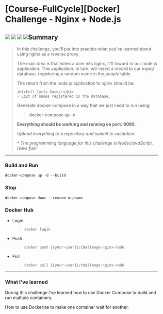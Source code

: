 # [Course-FullCycle][Docker] Challenge - Nginx + Node.js

<p style="float:left">
    <img src="https://img.shields.io/badge/FullCycle-000000?style=plastic"  /> 
    <img src="https://img.shields.io/badge/Node.js-339933?style=plastic&logo=Node.js&logoColor=white" /> 
    <img src="https://img.shields.io/badge/NGINX-009639?style=plastic&logo=NGINX&logoColor=white" /> 
    <img src="https://img.shields.io/badge/Docker-2496ED?style=plastic&logo=Docker&logoColor=white" /> 
</p>

## Summary

> In this challenge, you'll put into practice what you've learned about using nginx as a reverse proxy. 
> 
> The main idea is that when a user hits nginx, it'll foward to our node.js application. This application, in turn, will insert a record to our mysql database, registering a random name in the _people_ table.
> 
> The return from the node.js application to nginx should be:
> ```
> <h1>Full Cycle Rocks!</h1>
> - List of names registered in the database.
> ```
> 
> Generate docker-compose in a way that we just need to run using: 
> > docker-compose up -d 
> 
> **Everything should be working and running on port: 8080.**
> 
>  _Upload everything to a repository and submit to validation._
>
> _* The programming language for this challenge is Node/JavaScript._
> _Have fun!_

-----

### Build and Run

```
docker-compose up -d --build
```
### Stop

```
docker-compose down --remove-orphans
```

### Docker Hub

* Login
    > ```
    > docker login
    > ```

* Push

    > ```
    > docker push {{your-user}}/challenge-nginx-node
    > ```

* Pull

    > ```
    > docker pull {{your-user}}/challenge-nginx-node
    > ```

-----

### **What I've learned**

During this challenge I've learned how to use Docker Compose to build and run multiple containers.

How to use Dockerize to make one container wait for another.
